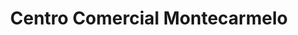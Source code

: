 ---
title: "Centro Comercial Montecarmelo"
url: /madrid/centro-comercial-montecarmelo/
shop: centro comercial
---